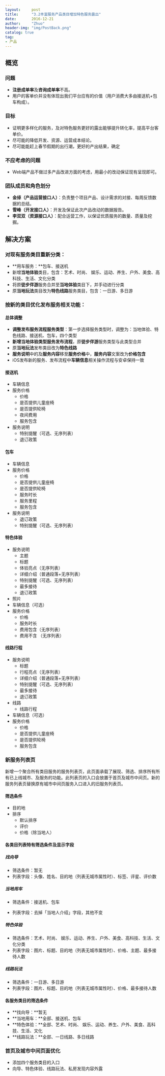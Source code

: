 ```yaml
---
layout:     post
title:      "3.2丰富服务产品类目增加特色服务露出"
date:       2016-12-21
author:     "Zhuo"
header-img: "img/PostBack.png"
catalog: true
tag:
- 产品
---
```


## 概览  
### 问题
* **注册成单率**及**咨询成单率**不高。
* 用户的客单价并没有体现出我们平台应有的价值（用户消费大多由接送机+包车构成）。

### 目标
* 证明更多样化的服务，及对特色服务更好的露出能够提升转化率，提高平台客单价。
*  尽可能的降低开发、资源、运营成本结论。
* 尽可能能赶上春节假期的出行潮，更好的产出结果，确定

### 不应考虑的问题
* Web端产品不做过多产品改进方面的考虑，用最小的改动保证现有呈现即可。

### 团队成员和角色划分
* **金倬（产品运营接口人）**：负责整个项目产品、设计需求的对接、每周反馈数据的总结。
* **雪峰（开发接口人）**：开发及保证此次产品改动的数据报告。
* **李双双（资源接口人）**：配合运营工作，以保证优质服务的数量、质量及挖掘。

## 解决方案  
### 对现有服务类目重新分类：
* **用车服务：**包车、接送机
* 新增**当地体验**类目，包含：艺术、时尚、 娱乐、运动、养生、户外、美食、高科技、生活、文化分类
* 将原**徒步伴游**服务合并至**当地体验**类目下，并手动进行分类
* 原**当地玩法**类目改为**特色线路**服务类目，包含：一日游、多日游

### 按新的类目优化发布服务相关功能：

#### 总体调整
* **调整发布服务流程服务类型**：第一步选择服务类型时，调整为：当地体验、特色线路、接送机、包车，四个类型
* **新增当地体验类型服务发布流程**，原**徒步伴游**服务类型与此类型合并
* 原**当地玩法**发布类目改为**特色线路**
* **服务说明**中的及**服务内容**移至**服务价格**中，**服务内容**文案改为**价格包含**
* iOS发布新的服务、发布流程中**车辆信息**相关操作流程与安卓保持一致

#### 接送机
* 车辆信息
* 服务价格
	* 价格
	* 是否提供儿童座椅
	* 是否提供轮椅
	* 夜间费用
	* 服务包含
* 服务说明
	* 特别提醒（可选、无序列表）
	* 退订政策

#### 包车
* 车辆信息
* 服务价格
	* 价格
	* 是否提供儿童座椅
	* 是否提供轮椅
	* 服务时长
	* 服务里程
	* 服务包含
* 服务说明
	* 退订政策
	* 特别提醒（可选、无序列表）

#### 特色体验
* 服务说明
	* 主题
	* 标题
	* 体验亮点（无序列表）
	* 详细介绍（普通段落+无序列表）
	* 特别提醒（可选、无序列表）
	* 最多接待
	* 退订政策	
* 照片
* 车辆信息（可选）
* 服务价格
	* 价格
	* 服务时长
	* 费用包含（无序列表）
	* 费用不含	（无序列表）

#### 线路行程
* 服务说明
	* 标题
	* 行程亮点（无序列表）
	* 详细介绍（普通段落+无序列表）
	* 特别提醒（可选、无序列表）
	* 最多接待
	* 退订政策
* 线路
	* 线路行程 
* 车辆信息（可选）
* 服务价格
	* 价格
	* 是否提供儿童座椅
	* 是否提供轮椅
	* 服务包含

### 新服务列表页  
新增一个聚合所有类目服务的服务列表页，此页面承载了展现、筛选、排序所有所有已上线城市、及服务的功能。此列表页的入口会放置于首页及城市中间页。新的服务列表页替换原有城市中间页服务入口进入的旧服务列表页。

#### 筛选条件
* 目的地
* 排序
	* 默认排序
	* 评价
	* 价格（除当地人）

#### 各类目列表特有筛选条件及显示字段  
##### 找向导
* 筛选条件：暂无
* 列表字段：头像、姓名、目的地（列表无城市属性时）、标签、评星、评价数  

##### 当地用车
- 筛选条件：接送机、包车
* 列表字段：去掉「当地人介绍」字段，其他不变

##### 特色体验
* 筛选条件：艺术、时尚、 娱乐、运动、养生、户外、美食、高科技、生活、文化分类
* 列表字段：图片、标题、目的地（列表无城市属性时）、价格、主题、最多接待人数

##### 线路玩法
* 筛选条件：一日游、多日游
* 列表字段：图片、标题、目的地（列表无城市属性时）、价格、最多接待人数

#### 各服务类目的筛选条件
* **找向导：**暂无
* **当地用车：**全部、接送机、包车
* **特色体验：**全部、艺术、时尚、 娱乐、运动、养生、户外、美食、高科技、生活、文化
* **线路玩法：**全部、一日线路、多日线路

### 首页及城市中间页面优化
* 添加四个服务类目的入口
* 向导、特色体验、线路玩法、私房发现内容外露